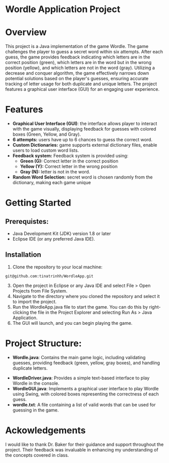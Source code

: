 # Wordle Application Project 
# Overview 

This project is a Java implementation of the game Wordle. The game challenges the player to guess a secret word within six attempts. After each guess, the game provides feedback indicating which letters are in the correct position (green), which letters are in the word but in the wrong position (yellow), and which letters are not in the word (gray). Utilizing a decrease and conquer algorithm, the game effectively narrows down potential solutions based on the player's guesses, ensuring accurate tracking of letter usage for both duplicate and unique letters. The project features a graphical user interface (GUI) for an engaging user experience.


# Features 
* **Graphical User Interface (GUI)**: the interface allows player to interact with the game visually, displaying feedback for guesses with colored boxes (Green, Yellow, and Gray). 
* **6 attempts:** users have up to 6 chances to guess the correct word.
* **Custom Dictionaries:** game supports external dictionary files, enable users to load custom word lists.
* **Feedback system:** Feedback system is provided using:
  * **Green (G):** Correct letter in the correct position
  * **Yellow (Y):** Correct letter in the wrong position
  * **Gray (N):** letter is not in the word.
* **Random Word Selection:** secret word is chosen randomly from the dictionary, making each game unique

# Getting Started 
## Prerequistes: 
* Java Development Kit (JDK) version 1.8 or later
* Eclipse IDE (or any preferred Java IDE).
## Installation 
1. Clone the repository to your local machine:
   
`git@github.com:tinatrinhh/WordleApp.git`

3. Open the project in Eclipse or any Java IDE and select File > Open Projects from File System. 
4. Navigate to the directory where you cloned the repository and select it to import the project.
5. Run the WordleApp.java file to start the game. You can do this by right-clicking the file in the Project Explorer and selecting Run As > Java Application.
6. The GUI will launch, and you can begin playing the game.


# Project Structure:
* **Wordle.java**: Contains the main game logic, including validating guesses, providing feedback (green, yellow, gray boxes), and handling duplicate letters.
- **WordleDriver.java**: Provides a simple text-based interface to play Wordle in the console.
- **WordleGUI.java**: Implements a graphical user interface to play Wordle using Swing, with colored boxes representing the correctness of each guess.
- **wordle.txt**: A file containing a list of valid words that can be used for guessing in the game.

# Ackowledgements
I would like to thank Dr. Baker for their guidance and support throughout the project. Their feedback was invaluable in enhancing my understanding of the concepts covered in class.
